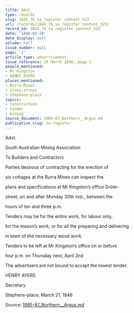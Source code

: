 ```yaml
---
title: Advt.
type: records
slug: 1845_76_sa_register_content_523
url: /records/1845_76_sa_register_content_523/
record_id: 1845_76_sa_register_content_523
date: '1846-03-28'
date_display: null
volume: null
issue_number: null
page: '1'
article_type: advertisement
issue_reference: 28 March 1846, page 1
people_mentioned:
- Mr Kingston
- HENRY AYERS
places_mentioned:
- Burra Mines
- Grote-street
- Stephens-place
topics:
- construction
- tender
- mining
source_document: 1985-87_Northern__Argus.md
publication_slug: sa-register
---
```


Advt.

South Australian Mining Association

To Builders and Contractors

Parties desirous of contracting for the erection of

six cottages at the Burra Mines can inspect the

plans and specifications at Mr Kingston’s office Grote-

street, on and after Monday 30th inst., between the

hours of ten and three p.m.

Tenders may be for the entire work, for labour only,

for the mason’s work, or for all the preparing and delivering

in town of the necessary wood work.

Tenders to be left at Mr Kingston’s office on or before

four p.m. on Thursday next, April 2nd

The advertisers are not bound to accept the lowest tender.

HENRY AYERS

Secretary

Stephens-place, March 21, 1846

Source: [1985-87_Northern__Argus.md](/downloads/markdown/1985-87_Northern__Argus.md)
